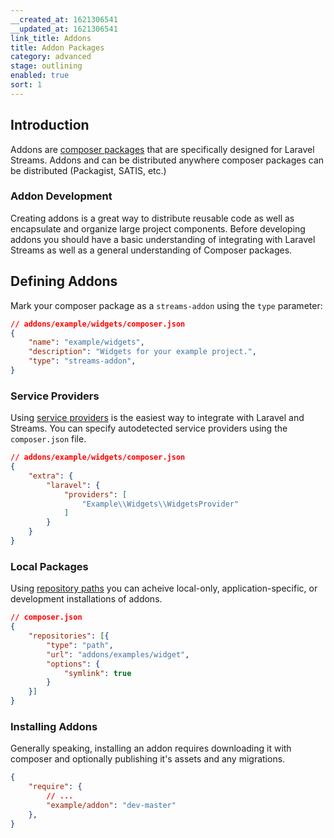 ```yaml
---
__created_at: 1621306541
__updated_at: 1621306541
link_title: Addons
title: Addon Packages
category: advanced
stage: outlining
enabled: true
sort: 1
---
```

## Introduction

Addons are [composer packages](https://getcomposer.org/) that are specifically designed for Laravel Streams. Addons and can be distributed anywhere composer packages can be distributed (Packagist, SATIS, etc.)

### Addon Development

Creating addons is a great way to distribute reusable code as well as encapsulate and organize large project components. Before developing addons you should have a basic understanding of integrating with Laravel Streams as well as a general understanding of Composer packages.

## Defining Addons

Mark your composer package as a `streams-addon` using the `type` parameter:

```json
// addons/example/widgets/composer.json
{
    "name": "example/widgets",
    "description": "Widgets for your example project.",
    "type": "streams-addon",
}
```

### Service Providers

Using [service providers](https://laravel.com/docs/providers) is the easiest way to integrate with Laravel and Streams. You can specify autodetected service providers using the `composer.json` file.

``` json
// addons/example/widgets/composer.json
{
    "extra": {
        "laravel": {
            "providers": [
                "Example\\Widgets\\WidgetsProvider"
            ]
        }
    }
}
```

### Local Packages

Using [repository paths](https://getcomposer.org/doc/05-repositories.md#path) you can acheive local-only, application-specific, or development installations of addons.

```json
// composer.json
{
    "repositories": [{
        "type": "path",
        "url": "addons/examples/widget",
        "options": {
            "symlink": true
        }
    }]
}
```

### Installing Addons

Generally speaking, installing an addon requires downloading it with composer and optionally publishing it's assets and any migrations.

```json
{
    "require": {
        // ...
        "example/addon": "dev-master"
    },
}
```
